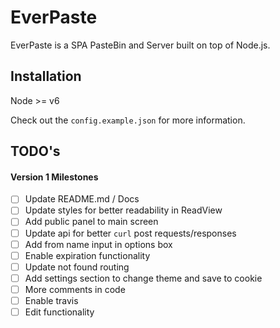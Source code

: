 # EverPaste

EverPaste is a SPA PasteBin and Server built on top of Node.js.

## Installation

Node >= v6

Check out the `config.example.json` for more information.

## TODO's

#### Version 1 Milestones

- [ ] Update README.md / Docs
- [ ] Update styles for better readability in ReadView
- [ ] Add public panel to main screen
- [ ] Update api for better `curl` post requests/responses
- [ ] Add from name input in options box
- [ ] Enable expiration functionality
- [ ] Update not found routing
- [ ] Add settings section to change theme and save to cookie
- [ ] More comments in code
- [ ] Enable travis
- [ ] Edit functionality
